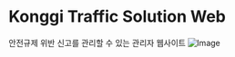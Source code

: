 # Konggi Traffic Solution Web
안전규제 위반 신고를 관리할 수 있는 관리자 웹사이트
![Image](https://github.com/user-attachments/assets/b13d000a-10b0-44bd-9c93-c797a986f98e)
